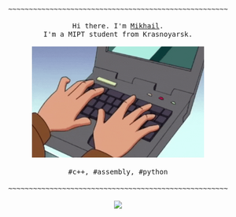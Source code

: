 <p align="center" font-weight="bold">
  <samp>
    ~~~~~~~~~~~~~~~~~~~~~~~~~~~~~~~~~~~~~~~~~~~~~~~~~~~~~<br>
    <br>
    Hi there. I'm <a href="https://shishqa.xyz">Mikhail</a>.<br>
    I'm a MIPT student from Krasnoyarsk.<br>
  </samp>
  <br>
  <a href="https://github.com/Shishqa?tab=repositories">
    <img src="https://github.com/Shishqa/Shishqa/blob/master/img/typing.gif" width="350"/>
  </a>
  <br>
  <br>
  <samp>
    #c++, #assembly, #python<br>
    <br>
    ~~~~~~~~~~~~~~~~~~~~~~~~~~~~~~~~~~~~~~~~~~~~~~~~~~~~~<br>
    <br>
  </samp>
  <img src="https://github-readme-stats.vercel.app/api?username=shishqa&&show_icons=false&title_color=ffffff&text_color=daf7dc&bg_color=202020" />
</p>
